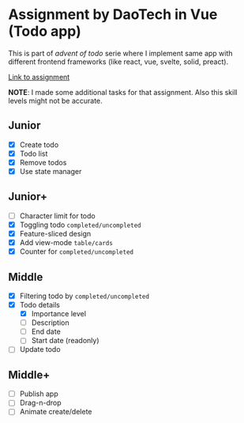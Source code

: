 # Assignment by DaoTech in Vue (Todo app)

This is part of _advent of todo_ serie where I implement same app with different frontend frameworks (like react, vue, svelte, solid, preact).

[Link to assignment](https://drive.google.com/file/d/17i3HWkCW8OdvmczEcE2p3q-ljU-2sAWz/view)

**NOTE**: I made some additional tasks for that assignment. Also this skill levels might not be accurate.

## Junior

- [x] Create todo
- [x] Todo list
- [x] Remove todos
- [x] Use state manager

## Junior+

- [ ] Character limit for todo
- [x] Toggling todo `completed/uncompleted`
- [x] Feature-sliced design
- [x] Add view-mode `table/cards`
- [x] Counter for `completed/uncompleted`

## Middle

- [x] Filtering todo by `completed/uncompleted`
- [x] Todo details
  - [x] Importance level
  - [ ] Description
  - [ ] End date
  - [ ] Start date (readonly)
- [ ] Update todo

## Middle+

- [ ] Publish app
- [ ] Drag-n-drop
- [ ] Animate create/delete
